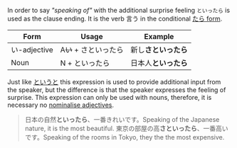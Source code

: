 In order to say *"speaking of"* with the additional surprise feeling `といったら` is used as the clause ending. It is the verb 言う in the conditional [たら form](185).

|Form|Usage|Example|
|-|-|-|
|い-adjective|A~~い~~ + さといったら|新し**さといったら**|
|Noun|N + といったら|日本人**といったら**|

Just like [というと](199) this expression is used to provide additional input from the speaker, but the difference is that the speaker expresses the feeling of surprise.
This expression can only be used with nouns, therefore, it is necessary no [nominalise adjectives](101).

>日本の自然**といったら**、一番きれいです。Speaking of the Japanese nature, it is the most beautiful.
>東京の部屋の高**さといったら**、一番高いです。Speaking of the rooms in Tokyo, they the the most expensive.